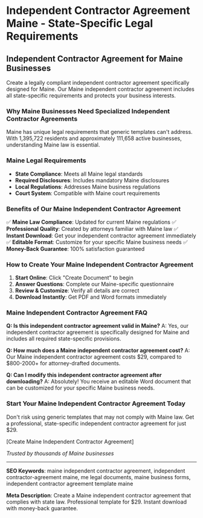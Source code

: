# Independent Contractor Agreement Maine - State-Specific Legal Requirements

## Independent Contractor Agreement for Maine Businesses

Create a legally compliant independent contractor agreement specifically designed for Maine. Our Maine independent contractor agreement includes all state-specific requirements and protects your business interests.

### Why Maine Businesses Need Specialized Independent Contractor Agreements

Maine has unique legal requirements that generic templates can't address. With 1,395,722 residents and approximately 111,658 active businesses, understanding Maine law is essential.

### Maine Legal Requirements

- **State Compliance**: Meets all Maine legal standards
- **Required Disclosures**: Includes mandatory Maine disclosures
- **Local Regulations**: Addresses Maine business regulations
- **Court System**: Compatible with Maine court requirements

### Benefits of Our Maine Independent Contractor Agreement

✅ **Maine Law Compliance**: Updated for current Maine regulations
✅ **Professional Quality**: Created by attorneys familiar with Maine law
✅ **Instant Download**: Get your independent contractor agreement immediately
✅ **Editable Format**: Customize for your specific Maine business needs
✅ **Money-Back Guarantee**: 100% satisfaction guaranteed

### How to Create Your Maine Independent Contractor Agreement

1. **Start Online**: Click "Create Document" to begin
2. **Answer Questions**: Complete our Maine-specific questionnaire
3. **Review & Customize**: Verify all details are correct
4. **Download Instantly**: Get PDF and Word formats immediately

### Maine Independent Contractor Agreement FAQ

**Q: Is this independent contractor agreement valid in Maine?**
A: Yes, our independent contractor agreement is specifically designed for Maine and includes all required state-specific provisions.

**Q: How much does a Maine independent contractor agreement cost?**
A: Our Maine independent contractor agreement costs $29, compared to $800-2000+ for attorney-drafted documents.

**Q: Can I modify this independent contractor agreement after downloading?**
A: Absolutely! You receive an editable Word document that can be customized for your specific Maine business needs.

### Start Your Maine Independent Contractor Agreement Today

Don't risk using generic templates that may not comply with Maine law. Get a professional, state-specific independent contractor agreement for just $29.

[Create Maine Independent Contractor Agreement]

*Trusted by thousands of Maine businesses*

---

**SEO Keywords**: maine independent contractor agreement, independent contractor-agreement maine, me legal documents, maine business forms, independent contractor agreement template maine

**Meta Description**: Create a Maine independent contractor agreement that complies with state law. Professional template for $29. Instant download with money-back guarantee.
